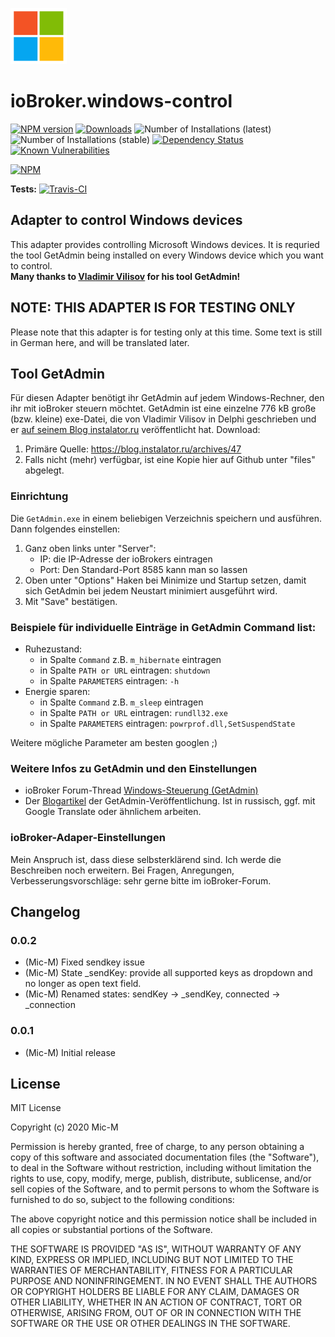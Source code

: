 ![Logo](admin/windows-control_90.png)
# ioBroker.windows-control

[![NPM version](http://img.shields.io/npm/v/iobroker.windows-control.svg)](https://www.npmjs.com/package/iobroker.windows-control)
[![Downloads](https://img.shields.io/npm/dm/iobroker.windows-control.svg)](https://www.npmjs.com/package/iobroker.windows-control)
![Number of Installations (latest)](http://iobroker.live/badges/windows-control-installed.svg)
![Number of Installations (stable)](http://iobroker.live/badges/windows-control-stable.svg)
[![Dependency Status](https://img.shields.io/david/Mic-M/iobroker.windows-control.svg)](https://david-dm.org/Mic-M/iobroker.windows-control)
[![Known Vulnerabilities](https://snyk.io/test/github/Mic-M/ioBroker.windows-control/badge.svg)](https://snyk.io/test/github/Mic-M/ioBroker.windows-control)

[![NPM](https://nodei.co/npm/iobroker.windows-control.png?downloads=true)](https://nodei.co/npm/iobroker.windows-control/)

**Tests:** [![Travis-CI](http://img.shields.io/travis/Mic-M/ioBroker.windows-control/master.svg)](https://travis-ci.org/Mic-M/ioBroker.windows-control)

## Adapter to control Windows devices

This adapter provides controlling Microsoft Windows devices. It is requried the tool GetAdmin being installed on every Windows device which you want to control.
<br>
<strong>Many thanks to [Vladimir Vilisov](https://blog.instalator.ru) for his tool GetAdmin!</strong> 

## NOTE: THIS ADAPTER IS FOR TESTING ONLY

Please note that this adapter is for testing only at this time. Some text is still in German here, and will be translated later.

## Tool GetAdmin
Für diesen Adapter benötigt ihr GetAdmin auf jedem Windows-Rechner, den ihr mit ioBroker steuern möchtet. GetAdmin ist eine einzelne 776 kB große (bzw. kleine) exe-Datei, die von Vladimir Vilisov in Delphi geschrieben und er [auf seinem Blog instalator.ru](https://blog.instalator.ru/archives/47) veröffentlicht hat.
Download:
 1. Primäre Quelle: https://blog.instalator.ru/archives/47
 2. Falls nicht (mehr) verfügbar, ist eine Kopie hier auf Github unter "files" abgelegt.

### Einrichtung
Die `GetAdmin.exe` in einem beliebigen Verzeichnis speichern und ausführen. Dann folgendes einstellen:
1. Ganz oben links unter "Server":
    * IP: die IP-Adresse der ioBrokers eintragen
    * Port: Den Standard-Port 8585 kann man so lassen
2. Oben unter "Options" Haken bei Minimize und Startup setzen, damit sich GetAdmin bei jedem Neustart minimiert ausgeführt wird.
3. Mit "Save" bestätigen.

 ### Beispiele für individuelle Einträge in GetAdmin Command list:
* Ruhezustand: 
    * in Spalte `Command` z.B. `m_hibernate` eintragen
    * in Spalte `PATH or URL` eintragen: `shutdown`
    * in Spalte `PARAMETERS` eintragen: `-h`
* Energie sparen:
    * in Spalte `Command` z.B. `m_sleep` eintragen
    * in Spalte `PATH or URL` eintragen: `rundll32.exe`
    * in Spalte `PARAMETERS` eintragen: `powrprof.dll,SetSuspendState`

Weitere mögliche Parameter am besten googlen ;)


### Weitere Infos zu GetAdmin und den Einstellungen
* ioBroker Forum-Thread [Windows-Steuerung (GetAdmin)](https://forum.iobroker.net/topic/1570/windows-steuerung)
* Der [Blogartikel](https://blog.instalator.ru/archives/47) der GetAdmin-Veröffentlichung. Ist in russisch, ggf. mit Google Translate oder ähnlichem arbeiten.


### ioBroker-Adaper-Einstellungen

Mein Anspruch ist, dass diese selbsterklärend sind. Ich werde die Beschreiben noch erweitern. Bei Fragen, Anregungen, Verbesserungsvorschläge: sehr gerne bitte im ioBroker-Forum.


## Changelog

### 0.0.2
* (Mic-M) Fixed sendkey issue
* (Mic-M) State _sendKey: provide all supported keys as dropdown and no longer as open text field.
* (Mic-M) Renamed states: sendKey -> _sendKey, connected -> _connection

### 0.0.1
* (Mic-M) Initial release

## License
MIT License

Copyright (c) 2020 Mic-M

Permission is hereby granted, free of charge, to any person obtaining a copy
of this software and associated documentation files (the "Software"), to deal
in the Software without restriction, including without limitation the rights
to use, copy, modify, merge, publish, distribute, sublicense, and/or sell
copies of the Software, and to permit persons to whom the Software is
furnished to do so, subject to the following conditions:

The above copyright notice and this permission notice shall be included in all
copies or substantial portions of the Software.

THE SOFTWARE IS PROVIDED "AS IS", WITHOUT WARRANTY OF ANY KIND, EXPRESS OR
IMPLIED, INCLUDING BUT NOT LIMITED TO THE WARRANTIES OF MERCHANTABILITY,
FITNESS FOR A PARTICULAR PURPOSE AND NONINFRINGEMENT. IN NO EVENT SHALL THE
AUTHORS OR COPYRIGHT HOLDERS BE LIABLE FOR ANY CLAIM, DAMAGES OR OTHER
LIABILITY, WHETHER IN AN ACTION OF CONTRACT, TORT OR OTHERWISE, ARISING FROM,
OUT OF OR IN CONNECTION WITH THE SOFTWARE OR THE USE OR OTHER DEALINGS IN THE
SOFTWARE.